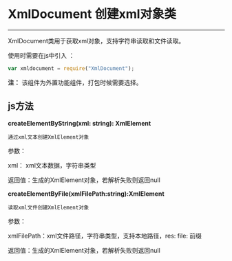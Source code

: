 # XmlDocument 创建xml对象类

----------

XmlDocument类用于获取xml对象，支持字符串读取和文件读取。



使用时需要在js中引入 ：

```javascript
var xmldocument = require("XmlDocument"); 
```


**注：** 该组件为外置功能组件，打包时候需要选择。

<h2 id="cid_1">js方法</h2>  


<span id="ff_0">**createElementByString(xml: string): XmlElement**</span>  

<code>通过xml文本创建XmlElement对象</code>     

参数：

xml： xml文本数据，字符串类型

返回值：生成的XmlElement对象，若解析失败则返回null



<span id="ff_1">**createElementByFile(xmlFilePath:string):XmlElement**</span>  

<code>读取xml文件创建XmlElement对象</code>   

参数：  

xmlFilePath：xml文件路径，字符串类型，支持本地路径，res: file: 前缀

返回值：生成的XmlElement对象，若解析失败则返回null

